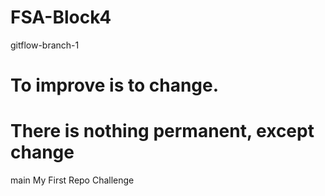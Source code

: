 # FSA-Block4
gitflow-branch-1
# To improve is to change.
# There is nothing permanent, except change
main
My First Repo Challenge

